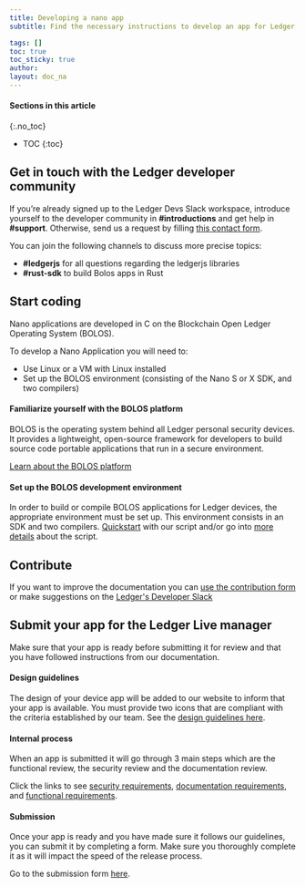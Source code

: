 ```yaml
---
title: Developing a nano app
subtitle: Find the necessary instructions to develop an app for Ledger devices

tags: []
toc: true
toc_sticky: true
author:
layout: doc_na
---
```


#### Sections in this article
{:.no_toc}
* TOC
{:toc}


## Get in touch with the Ledger developer community

If you’re already signed up to the Ledger Devs Slack workspace, introduce yourself to the developer community in  **#introductions** and get help in **#support**. Otherwise, send us a request by filling [this contact form](../../../contact).

You can join the following channels to discuss more precise topics:
- **#ledgerjs** for all questions regarding the ledgerjs libraries
- **#rust-sdk** to build Bolos apps in Rust


## Start coding

Nano applications are developed in C on the Blockchain Open Ledger Operating System (BOLOS).

To develop a Nano Application you will need to:
- Use Linux or a VM with Linux installed
- Set up the BOLOS environment (consisting of the Nano S or X SDK, and two compilers)

#### Familiarize yourself with the BOLOS platform

BOLOS is the operating system behind all Ledger personal security devices. It provides a lightweight, open-source framework for developers to build source code portable applications that run in a secure environment.

[Learn about the BOLOS platform](../bolos-introduction)

#### Set up the BOLOS development environment
In order to build or compile BOLOS applications for Ledger devices, the appropriate environment must be set up. This environment consists in an SDK and two compilers. [Quickstart](../quickstart) with our script and/or go into [more details](../deepdive) about the script.

## Contribute
If you want to improve the documentation you can [use the contribution form](https://developers.ledger.com/contribution/) or make suggestions on the [Ledger's Developer Slack](https://ledger-dev.slack.com)

## Submit your app for the Ledger Live manager
Make sure that your app is ready before submitting it for review and that you have followed instructions from our documentation.

#### Design guidelines
The design of your device app will be added to our website to inform that your app is available. You must provide two icons that are compliant with the criteria established by our team.
See the [design guidelines here](../publish-app/#design-guidelines).

#### Internal process
When an app is submitted it will go through 3 main steps which are the functional review, the security review and the documentation review.

Click the links to see [security requirements](../security-requirements), [documentation requirements](../documentation-requirements), and [functional requirements](../display-management).

#### Submission
Once your app is ready and you have made sure it follows our guidelines, you can submit it by completing a form. Make sure you thoroughly complete it as it will impact the speed of the release process.

Go to the submission form [here](https://docs.google.com/forms/d/1Akhm7wWVISRxH4s9yScGdnuSsfRxSxg27yuIp4ufCts/viewform?edit_requested=true).


